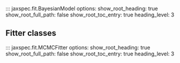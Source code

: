 ::: jaxspec.fit.BayesianModel
    options:
      show_root_heading: true
      show_root_full_path: false
      show_root_toc_entry: true
      heading_level: 3

## Fitter classes

::: jaxspec.fit.MCMCFitter
    options:
      show_root_heading: true
      show_root_full_path: false
      show_root_toc_entry: true
      heading_level: 3
